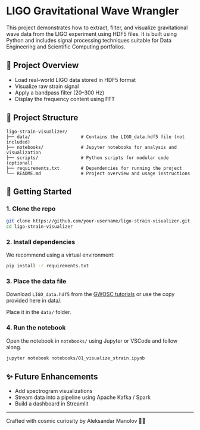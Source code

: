 # LIGO Gravitational Wave Wrangler

This project demonstrates how to extract, filter, and visualize gravitational wave data from the LIGO experiment using HDF5 files. It is built using Python and includes signal processing techniques suitable for Data Engineering and Scientific Computing portfolios.

## 🔭 Project Overview

- Load real-world LIGO data stored in HDF5 format
- Visualize raw strain signal
- Apply a bandpass filter (20–300 Hz)
- Display the frequency content using FFT

## 📁 Project Structure

```
ligo-strain-visualizer/
├── data/                   # Contains the LIGO_data.hdf5 file (not included)
├── notebooks/              # Jupyter notebooks for analysis and visualization
├── scripts/                # Python scripts for modular code (optional)
├── requirements.txt        # Dependencies for running the project
└── README.md               # Project overview and usage instructions
```

## 🚀 Getting Started

### 1. Clone the repo

```bash
git clone https://github.com/your-username/ligo-strain-visualizer.git
cd ligo-strain-visualizer
```

### 2. Install dependencies

We recommend using a virtual environment:

```bash
pip install -r requirements.txt
```

### 3. Place the data file

Download `LIGO_data.hdf5` from the [GWOSC tutorials](https://www.gw-openscience.org/tutorials/) or use the copy provided here in data/.

Place it in the `data/` folder.

### 4. Run the notebook

Open the notebook in `notebooks/` using Jupyter or VSCode and follow along.

```bash
jupyter notebook notebooks/01_visualize_strain.ipynb
```

## ✨ Future Enhancements

- Add spectrogram visualizations
- Stream data into a pipeline using Apache Kafka / Spark
- Build a dashboard in Streamlit

---

Crafted with cosmic curiosity by Aleksandar Manolov 🚀✨
